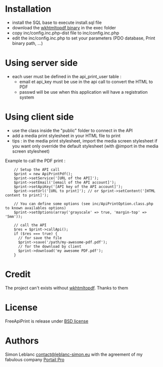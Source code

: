 Installation
============

* install the SQL base to execute install.sql file
* download the [wkhtmltopdf binary](http://code.google.com/p/wkhtmltopdf/) in the exec folder
* copy inc/config.inc.php-dist file to inc/config.inc.php
* edit the inc/config.inc.php to set your parameters (PDO database, Print binary path, ...)
  
Using server side
=================

* each user must be defined in the api_print_user table :
  - email et api_key must be use in the api call to convert the HTML to PDF
  - passwd will be use when this application will have a registration system

Using client side
=================

* use the class inside the "public" folder to connect in the API
* add a media print stylesheet in your HTML file to print
* tips : in the media print stylesheet, import the media screen stylesheet if you want only override the default stylesheet (with @import in the media screen stylesheet)

Example to call the PDF print :

        // Setup the API call
        $print = new ApiPrintPdf();
        $print->setService('[URL of the API]');
        $print->setEmail('[email of the API account]');
        $print->setApiKey('[API key of the API account]');
        $print->setUrl('[URL to print]'); // or $print->setContent('[HTML content to print]');
        
        // You can define some options (see inc/ApiPrintOption.class.php to known availables options)
        $print->setOptions(array('grayscale' => true, 'margin-top' => '5mm'));
        
        // call the API
        $res = $print->callApi();
        if ($res === true) {
          // for save the file
          $print->save('/path/my-awesome-pdf.pdf');
          // for the download by client
          $print->download('my awesome PDF.pdf');
        }
        
Credit
======
The project can't exists without [wkhtmltopdf](http://code.google.com/p/wkhtmltopdf/). Thanks to them

License
=======

FreeApiPrint is release under [BSD license](http://www.opensource.org/licenses/bsd-license.php "A fucking awesome license")

Authors
=======
Simon Leblanc <contact@leblanc-simon.eu> with the agreement of my fabulous company [Portail Pro](http://www.portailpro.net)
